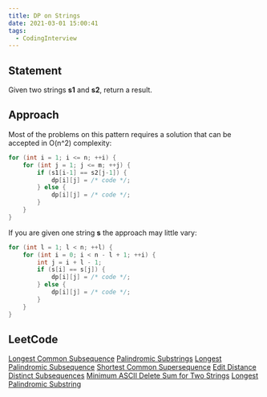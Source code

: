 ```yaml
---
title: DP on Strings
date: 2021-03-01 15:00:41
tags:
  - CodingInterview
---
```

## Statement
Given two strings **s1** and **s2**, return a result.

## Approach
Most of the problems on this pattern requires a solution that can be accepted in O(n^2) complexity:
```cpp
for (int i = 1; i <= n; ++i) {
    for (int j = 1; j <= m; ++j) {
        if (s1[i-1] == s2[j-1]) {
            dp[i][j] = /* code */;
        } else {
            dp[i][j] = /* code */;
        }
    }
}
```

If you are given one string **s** the approach may little vary:
```cpp
for (int l = 1; l < n; ++l) {
    for (int i = 0; i < n - l + 1; ++i) {
        int j = i + l - 1;
        if (s[i] == s[j]) {
            dp[i][j] = /* code */;
        } else {
            dp[i][j] = /* code */;
        }
    }
}
```
<!--more-->

## LeetCode
[Longest Common Subsequence](https://leetcode.com/problems/longest-common-subsequence/)
[Palindromic Substrings](https://leetcode.com/problems/palindromic-substrings/)
[Longest Palindromic Subsequence](https://leetcode.com/problems/longest-palindromic-subsequence/)
[Shortest Common Supersequence](https://leetcode.com/problems/shortest-common-supersequence/)
[Edit Distance](https://leetcode.com/problems/edit-distance/)
[Distinct Subsequences](https://leetcode.com/problems/distinct-subsequences/)
[Minimum ASCII Delete Sum for Two Strings](https://leetcode.com/problems/minimum-ascii-delete-sum-for-two-strings/)
[Longest Palindromic Substring](https://leetcode.com/problems/longest-palindromic-substring/)
